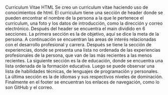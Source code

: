 Curriculum Vitae HTML
Se creo un curriculum vitae haciendo uso de conocimientos de html. 
El curriculum tiene una sección de header donde se pueden encontrar el nombre de la persona a la que le pertenece el curriculum, una foto y los datos de  introducción, como la dirección y correo electrónico.
Después del header se encuentra el main dividido en 6 secciones. La primera sección es la de objetivo, aquí se dice la meta de la persona. A continuación se encuentran las areas de interés relacionadas con el desarrollo profesional y carrera. Después se tiene la sección de experiencias, donde se presenta una lista no ordenada de las experiencias profesionales de la persona, que van de las más recientes a las menos recientes. La siguiente sección es la de educación, donde se encuentra una lista ordenada de la formación educativa. Luego se puede observar una lista de habilidades técnicas, de lenguajes de programación y personales. La última sección es la de idiomas y sus respectivos niveles de dominación.
Finalmente en el footer se encuentran los enlaces de navegación, como lo son  GitHub y el correo.
